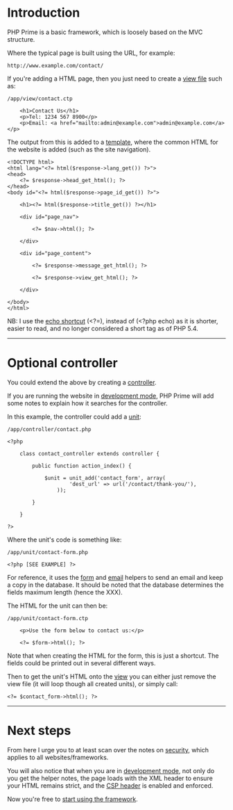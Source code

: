 
# Introduction

PHP Prime is a basic framework, which is loosely based on the MVC structure.

Where the typical page is built using the URL, for example:

	http://www.example.com/contact/

If you're adding a HTML page, then you just need to create a [view file](../doc/setup/views.md) such as:

	/app/view/contact.ctp

		<h1>Contact Us</h1>
		<p>Tel: 1234 567 8900</p>
		<p>Email: <a href="mailto:admin@example.com">admin@example.com</a></p>

The output from this is added to a [template](../doc/setup/templates.md), where the common HTML for the website is added (such as the site navigation).

	<!DOCTYPE html>
	<html lang="<?= html($response->lang_get()) ?>">
	<head>
		<?= $response->head_get_html(); ?>
	</head>
	<body id="<?= html($response->page_id_get()) ?>">

		<h1><?= html($response->title_get()) ?></h1>

		<div id="page_nav">

			<?= $nav->html(); ?>

		</div>

		<div id="page_content">

			<?= $response->message_get_html(); ?>

			<?= $response->view_get_html(); ?>

		</div>

	</body>
	</html>

NB: I use the [echo shortcut](http://www.php.net/echo) (<?=), instead of (<?php echo) as it is shorter, easier to read, and no longer considered a short tag as of PHP 5.4.

---

# Optional controller

You could extend the above by creating a [controller](../doc/setup/controllers.md).

If you are running the website in [development mode](../doc/setup/debug.md), PHP Prime will add some notes to explain how it searches for the controller.

In this example, the controller could add a [unit](../doc/setup/units.md):

	/app/controller/contact.php

	<?php

		class contact_controller extends controller {

			public function action_index() {

				$unit = unit_add('contact_form', array(
						'dest_url' => url('/contact/thank-you/'),
					));

			}

		}

	?>

Where the unit's code is something like:

	/app/unit/contact-form.php

	<?php [SEE EXAMPLE] ?>

For reference, it uses the [form](../doc/helpers/form.md) and [email](../doc/helpers/email.md) helpers to send an email and keep a copy in the database. It should be noted that the database determines the fields maximum length (hence the XXX).

The HTML for the unit can then be:

	/app/unit/contact-form.ctp

		<p>Use the form below to contact us:</p>

		<?= $form->html(); ?>

Note that when creating the HTML for the form, this is just a shortcut. The fields could be printed out in several different ways.

Then to get the unit's HTML onto the [view](../doc/setup/views.md) you can either just remove the view file (it will loop though all created units), or simply call:

	<?= $contact_form->html(); ?>

---

# Next steps

From here I urge you to at least scan over the notes on [security](../doc/security.md), which applies to all websites/frameworks.

You will also notice that when you are in [development mode](../doc/setup/debug.md), not only do you get the helper notes, the page loads with the XML header to ensure your HTML remains strict, and the [CSP header](../doc/security/csp.md) is enabled and enforced.

Now you're free to [start using the framework](../doc/setup.md).
